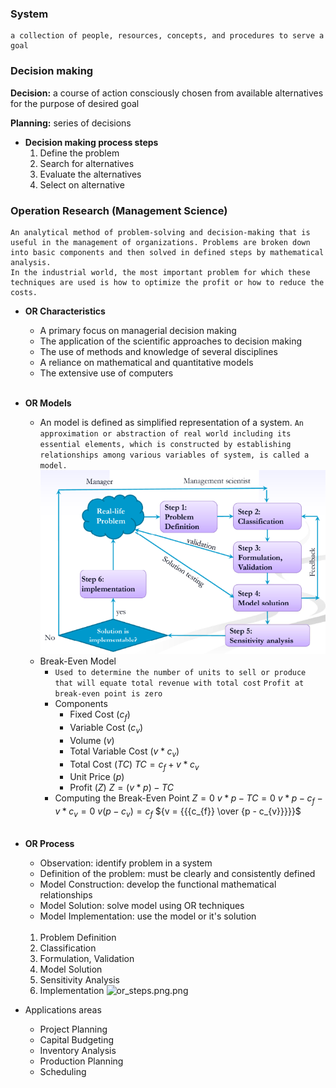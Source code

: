 ### System
	a collection of people, resources, concepts, and procedures to serve a goal

### Decision making
   **Decision:** a course of action consciously chosen from available alternatives for the purpose of desired goal

   **Planning:** series of decisions

  - **Decision making process steps**
	  1. Define the problem
	  2. Search for alternatives
	  3. Evaluate the alternatives
	  4. Select on alternative

### Operation Research (Management Science)
	An analytical method of problem-solving and decision-making that is useful in the management of organizations. Problems are broken down into basic components and then solved in defined steps by mathematical analysis.
	In the industrial world, the most important problem for which these techniques are used is how to optimize the profit or how to reduce the costs.

  - **OR Characteristics**
	  - A primary focus on managerial decision making
	  - The application of the scientific approaches to decision making
	  - The use of methods and knowledge of several disciplines
	  - A reliance on mathematical and quantitative models
	  - The extensive use of computers
	  <br>
- **OR Models**
	- An model is defined as simplified representation of a system.
	  `An approximation or abstraction of real world including its essential elements, which is constructed by establishing relationships among various variables of system, is called a model.`
		![model_class.png](images/model_class.png)
	- Break-Even Model
		- `Used to determine the number of units to sell or produce that will equate total revenue with total cost`
		`Profit at break-even point is zero`
		- Components
			- Fixed Cost ($c_{f}$)
			- Variable Cost ($c_{v}$)
			- Volume ($v$)
			- Total Variable Cost ($v*c_{v}$)
			- Total Cost ($TC$)
				$TC = c_{f} + v*c_{v}$
			- Unit Price ($p$)
			- Profit ($Z$)
				$Z = (v*p) - TC$
		- Computing the Break-Even Point
			$Z = 0$
			$v*p - TC = 0$
			$v*p - c_{f} - v*c_{v} = 0$
			$v(p-c_{v}) = c_{f}$
			${v = {{{c_{f}} \over {p - c_{v}}}}}$
		<br>
		
- **OR Process**
	- Observation: identify problem in a system
	- Definition of the problem: must be clearly and consistently defined
	- Model Construction: develop the functional mathematical relationships
	- Model Solution: solve model using OR techniques
	- Model Implementation: use the model or it's solution<br><br>
	1. Problem Definition
	2. Classification
	3. Formulation, Validation
	4. Model Solution
	5. Sensitivity Analysis
	6. Implementation
	![or_steps.png.png](images/or_steps.png.png)
- Applications areas
	- Project Planning
	- Capital Budgeting
	- Inventory Analysis
	- Production Planning
	- Scheduling
